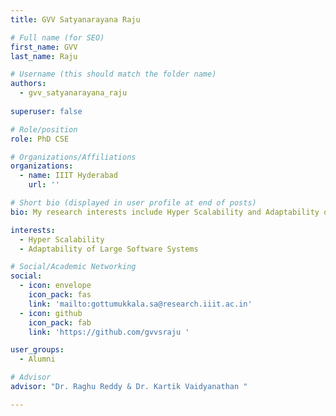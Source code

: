 ```yaml
---
title: GVV Satyanarayana Raju 

# Full name (for SEO)
first_name: GVV
last_name: Raju

# Username (this should match the folder name)
authors:
  - gvv_satyanarayana_raju
  
superuser: false

# Role/position
role: PhD CSE

# Organizations/Affiliations
organizations:
  - name: IIIT Hyderabad
    url: ''

# Short bio (displayed in user profile at end of posts)
bio: My research interests include Hyper Scalability and Adaptability of large software systems

interests:
  - Hyper Scalability
  - Adaptability of Large Software Systems

# Social/Academic Networking
social:
  - icon: envelope
    icon_pack: fas
    link: 'mailto:gottumukkala.sa@research.iiit.ac.in'
  - icon: github
    icon_pack: fab
    link: 'https://github.com/gvvsraju '

user_groups:
  - Alumni

# Advisor
advisor: "Dr. Raghu Reddy & Dr. Kartik Vaidyanathan "

---
```

